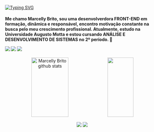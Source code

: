 
[![Typing SVG](https://readme-typing-svg.herokuapp.com/?color=7B68EE&size=35&center=true&vCenter=true&width=1000&lines=Olá,+meu+nome+é+Marcelly+Brito!;Tenho+20+Anos;Moro+no+Brasil;Atualmente,+estou+me+graduando+em+ADS!;Seja+Bem-Vindo(a)!+:%29)](https://git.io/typing-svg)

<h4>Me chamo Marcelly Brito, sou uma desenvolverdora FRONT-END em formação, dinâmica e responsável, encontro motivação constante na busca pelo meu crescimento profissional. Atualmente, estudo na Universidade Augusto Motta e estou cursando ANÁLISE E DESENVOLVIMENTO DE SISTEMAS no 2º período. 🤍 <p></p>
<p></p> <p></p> <p></p> <p></p> <img src="https://img.shields.io/badge/HTML5-E34F26?style=for-the-badge&logo=html5&logoColor=white"/> <img src="https://img.shields.io/badge/CSS3-1572B6?style=for-the-badge&logo=css3&logoColor=white"/>  <img src="https://img.shields.io/badge/JavaScript-323330?style=for-the-badge&logo=javascript&logoColor=F7DF1E"/> </h4> 

<div align="center">  
  <img width="49%" height="195px" src="https://github-readme-stats.vercel.app/api?username=httpsclly&show_icons=true&count_private=true&hide_border=true&title_color=7B68EE&icon_color=7B68EE&text_color=c9d1d9&bg_color=0d1117" alt="Marcelly Brito github stats" /> 
  <img width="41%" height="195px" src="https://github-readme-stats.vercel.app/api/top-langs/?username=httpsclly&layout=compact&hide_border=true&title_color=7B68EE&text_color=7B68EE&bg_color=0d1117" />


 <a href="" target="_blank"><img src="https://img.shields.io/badge/-Instagram-%23E4405F?style=for-the-badge&logo=instagram&logoColor=white" target="_blank"></a>
 <a href="" target="_blank"><img src="https://img.shields.io/badge/-LinkedIn-%230077B5?style=for-the-badge&logo=linkedin&logoColor=white" target="_blank"></a> 
